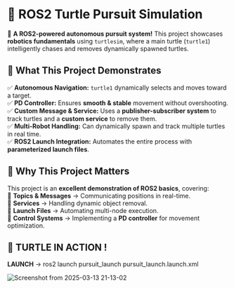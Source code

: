 # 🐢 ROS2 Turtle Pursuit Simulation  

🚀 **A ROS2-powered autonomous pursuit system!** This project showcases **robotics fundamentals** using `turtlesim`, where a main turtle (`turtle1`) intelligently chases and removes dynamically spawned turtles.  

## 🌟 What This Project Demonstrates  
✅ **Autonomous Navigation:** `turtle1` dynamically selects and moves toward a target.  
✅ **PD Controller:** Ensures **smooth & stable** movement without overshooting.  
✅ **Custom Message & Service:** Uses a **publisher-subscriber system** to track turtles and a **custom service** to remove them.  
✅ **Multi-Robot Handling:** Can dynamically spawn and track multiple turtles in real time.  
✅ **ROS2 Launch Integration:** Automates the entire process with **parameterized launch files**.  

## 🎯 Why This Project Matters  
This project is an **excellent demonstration of ROS2 basics**, covering:  
🔹 **Topics & Messages** → Communicating positions in real-time.  
🔹 **Services** → Handling dynamic object removal.  
🔹 **Launch Files** → Automating multi-node execution.  
🔹 **Control Systems** → Implementing a **PD controller** for movement optimization.  

## 📸 TURTLE IN ACTION !
**LAUNCH** -> ros2 launch pursuit_launch pursuit_launch.launch.xml 

![Screenshot from 2025-03-13 21-13-02](https://github.com/user-attachments/assets/791d8aad-4a3c-47df-b4e4-5c50d99ed3e0)
